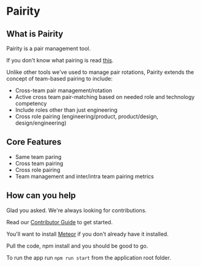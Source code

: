 # Pairity

## What is Pairity

Pairity is a pair management tool.

If you don't know what pairing is read [this](https://content.pivotal.io/blog/pair-programming-considered-extremely-beneficial).

Unlike other tools we've used to manage pair rotations, Pairity extends the concept of team-based pairing to include:

- Cross-team pair management/rotation
- Active cross team pair-matching based on needed role and technology competency
- Include roles other than just engineering
- Cross role pairing (engineering/product, product/design, design/engineering)

## Core Features

- Same team paring
- Cross team pairing
- Cross role pairing
- Team management and inter/intra team pairing metrics

## How can you help

Glad you asked. We're always looking for contributions.

Read our [Contributor Guide](https://github.com/dmarkrollins/pairity/wiki/Contributor-Guide) to get started.

You'll want to install [Meteor](https://www.meteor.com) if you don't already have it installed.

Pull the code, npm install and you should be good to go.

To run the app run `npm run start` from the application root folder.
